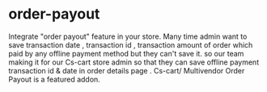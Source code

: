 # order-payout
Integrate "order payout" feature in your store. Many time admin want to save transaction date , transaction id , transaction amount of order which paid by any offline payment method but they can't save it. so our team making it for our Cs-cart store admin so that they can save offline payment transaction id &amp; date in order details page . Cs-cart/ Multivendor Order Payout is a featured addon.
